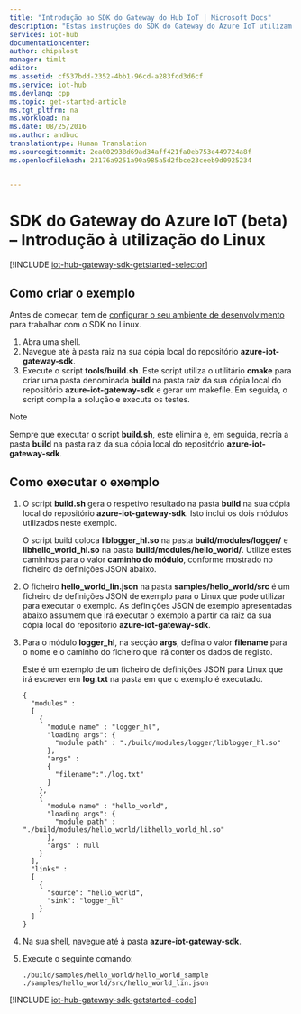 ```yaml
---
title: "Introdução ao SDK do Gateway do Hub IoT | Microsoft Docs"
description: "Estas instruções do SDK do Gateway do Azure IoT utilizam o Linux para ilustrar os conceitos-chave que deve compreender ao utilizar o SDK do Gateway do Azure IoT."
services: iot-hub
documentationcenter: 
author: chipalost
manager: timlt
editor: 
ms.assetid: cf537bdd-2352-4bb1-96cd-a283fcd3d6cf
ms.service: iot-hub
ms.devlang: cpp
ms.topic: get-started-article
ms.tgt_pltfrm: na
ms.workload: na
ms.date: 08/25/2016
ms.author: andbuc
translationtype: Human Translation
ms.sourcegitcommit: 2ea002938d69ad34aff421fa0eb753e449724a8f
ms.openlocfilehash: 23176a9251a90a985a5d2fbce23ceeb9d0925234


---
```

# <a name="azure-iot-gateway-sdk-beta-get-started-using-linux"></a>SDK do Gateway do Azure IoT (beta) – Introdução à utilização do Linux
[!INCLUDE [iot-hub-gateway-sdk-getstarted-selector](../../includes/iot-hub-gateway-sdk-getstarted-selector.md)]

## <a name="how-to-build-the-sample"></a>Como criar o exemplo
Antes de começar, tem de [configurar o seu ambiente de desenvolvimento][lnk-setupdevbox] para trabalhar com o SDK no Linux.

1. Abra uma shell.
2. Navegue até à pasta raiz na sua cópia local do repositório **azure-iot-gateway-sdk**.
3. Execute o script **tools/build.sh**. Este script utiliza o utilitário **cmake** para criar uma pasta denominada **build** na pasta raiz da sua cópia local do repositório **azure-iot-gateway-sdk** e gerar um makefile. Em seguida, o script compila a solução e executa os testes.

> [!NOTE]
> Sempre que executar o script **build.sh**, este elimina e, em seguida, recria a pasta **build** na pasta raiz da sua cópia local do repositório **azure-iot-gateway-sdk**.
> 
> 

## <a name="how-to-run-the-sample"></a>Como executar o exemplo
1. O script **build.sh** gera o respetivo resultado na pasta **build** na sua cópia local do repositório **azure-iot-gateway-sdk**. Isto inclui os dois módulos utilizados neste exemplo.
   
    O script build coloca **liblogger_hl.so** na pasta **build/modules/logger/** e **libhello_world_hl.so** na pasta **build/modules/hello_world/**. Utilize estes caminhos para o valor **caminho do módulo**, conforme mostrado no ficheiro de definições JSON abaixo.
2. O ficheiro **hello_world_lin.json** na pasta **samples/hello_world/src** é um ficheiro de definições JSON de exemplo para o Linux que pode utilizar para executar o exemplo. As definições JSON de exemplo apresentadas abaixo assumem que irá executar o exemplo a partir da raiz da sua cópia local do repositório **azure-iot-gateway-sdk**.
3. Para o módulo **logger_hl**, na secção **args**, defina o valor **filename** para o nome e o caminho do ficheiro que irá conter os dados de registo.
   
    Este é um exemplo de um ficheiro de definições JSON para Linux que irá escrever em **log.txt** na pasta em que o exemplo é executado.
   
    ```
    {
      "modules" :
      [ 
        {
          "module name" : "logger_hl",
          "loading args": {
            "module path" : "./build/modules/logger/liblogger_hl.so"
          },
          "args" : 
          {
            "filename":"./log.txt"
          }
        },
        {
          "module name" : "hello_world",
          "loading args": {
            "module path" : "./build/modules/hello_world/libhello_world_hl.so"
          },
          "args" : null
        }
      ],
      "links" :
      [
        {
          "source": "hello_world",
          "sink": "logger_hl"
        }
      ]
    }
    ```
4. Na sua shell, navegue até à pasta **azure-iot-gateway-sdk**.
5. Execute o seguinte comando:
   
   ```
   ./build/samples/hello_world/hello_world_sample ./samples/hello_world/src/hello_world_lin.json
   ``` 

[!INCLUDE [iot-hub-gateway-sdk-getstarted-code](../../includes/iot-hub-gateway-sdk-getstarted-code.md)]

<!-- Links -->
[lnk-setupdevbox]: https://github.com/Azure/azure-iot-gateway-sdk/blob/master/doc/devbox_setup.md



<!--HONumber=Nov16_HO2-->


